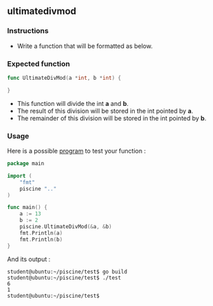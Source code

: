 ## ultimatedivmod

### Instructions

- Write a function that will be formatted as below.

### Expected function

```go
func UltimateDivMod(a *int, b *int) {

}
```

- This function will divide the int **a** and **b**.
- The result of this division will be stored in the int pointed by **a**.
- The remainder of this division will be stored in the int pointed by **b**.

### Usage

Here is a possible [program](TODO-LINK) to test your function :

```go
package main

import (
    "fmt"
    piscine ".."
)

func main() {
	a := 13
	b := 2
	piscine.UltimateDivMod(&a, &b)
	fmt.Println(a)
	fmt.Println(b)
}
```

And its output :

```console
student@ubuntu:~/piscine/test$ go build
student@ubuntu:~/piscine/test$ ./test
6
1
student@ubuntu:~/piscine/test$
```
